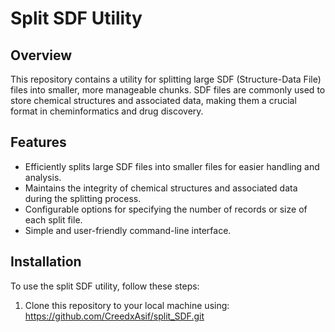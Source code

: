 # Split SDF Utility

## Overview

This repository contains a utility for splitting large SDF (Structure-Data File) files into smaller, more manageable chunks. SDF files are commonly used to store chemical structures and associated data, making them a crucial format in cheminformatics and drug discovery.

## Features

- Efficiently splits large SDF files into smaller files for easier handling and analysis.
- Maintains the integrity of chemical structures and associated data during the splitting process.
- Configurable options for specifying the number of records or size of each split file.
- Simple and user-friendly command-line interface.

## Installation

To use the split SDF utility, follow these steps:

1. Clone this repository to your local machine using: https://github.com/CreedxAsif/split_SDF.git
